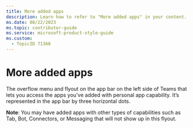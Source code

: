 ```yaml
---
title: More added apps
description: Learn how to refer to "More added apps" in your content.
ms.date: 08/22/2023
ms.topic: contributor-guide
ms.service: microsoft-product-style-guide
ms.custom:
  - TopicID 71368
---
```



# More added apps

The overflow menu and flyout on the app bar on the left side of Teams that lets you access the apps you’ve added with personal app capability. It’s represented in the app bar by three horizontal dots. 

**Note**: You may have added apps with other types of capabilities such as Tab, Bot, Connectors, or Messaging that will not show up in this flyout.


